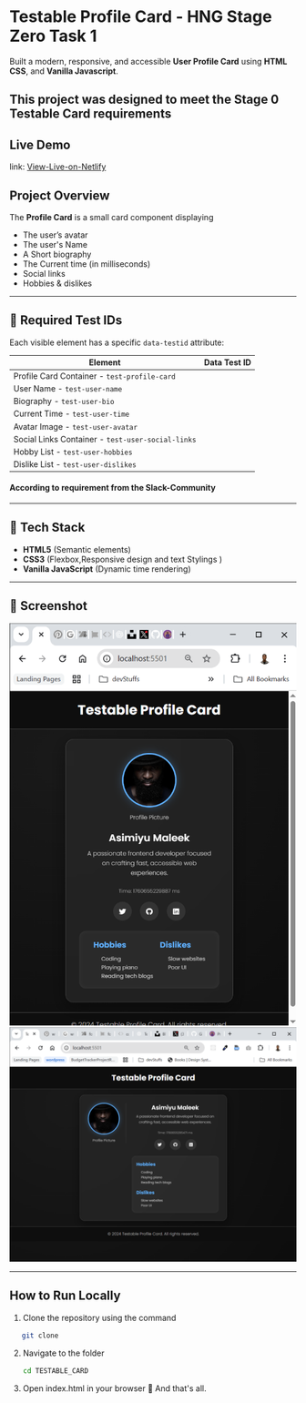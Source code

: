 # Testable Profile Card - HNG Stage Zero Task 1

Built a modern, responsive, and accessible **User Profile Card** using **HTML** **CSS**, and **Vanilla Javascript**.

This project was designed to meet the **Stage 0  Testable Card** requirements
------

## Live Demo 
link: [View-Live-on-Netlify]()


## Project Overview

The **Profile Card** is a small card component displaying 

- The user’s avatar  
- The user's Name  
- A Short biography  
- The Current time (in milliseconds)  
- Social links  
- Hobbies & dislikes 

-----------------------------------------------------------

## 🧩 Required Test IDs
Each visible element has a specific `data-testid` attribute:

| Element | Data Test ID |
|----------|--------------|
| Profile Card Container - `test-profile-card` |
| User Name - `test-user-name` |
| Biography - `test-user-bio` |
| Current Time - `test-user-time` |
| Avatar Image - `test-user-avatar` |
| Social Links Container - `test-user-social-links` |
| Hobby List - `test-user-hobbies` |
| Dislike List - `test-user-dislikes`|

#### According to requirement from the Slack-Community

------------------------------------------------------------



## 🧠 Tech Stack
- **HTML5** (Semantic elements)
- **CSS3** (Flexbox,Responsive design and text Stylings )
- **Vanilla JavaScript** (Dynamic time rendering)

------------------------------------------------------------

## 📸 Screenshot
![Profile-Card-Preview-Mobile](./images/mobileView.png)
![Profile-Card-Preview-Desktop](./images/DesktopView.png)

------------------------------------------------------------

## How to Run Locally
1. Clone the repository 
    using the command
```bash
   git clone 
```
2. Navigate to the folder
    ```bash 
    cd TESTABLE_CARD
    ```

3. Open index.html in your browser
    🥳 And that's all.